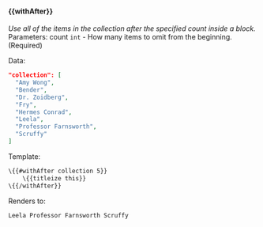 #### \{{withAfter}}
_Use all of the items in the collection after the specified count inside a block._
<br>Parameters: count `int` - How many items to omit from the beginning. (Required)

Data:

```json
"collection": [
  "Amy Wong",
  "Bender",
  "Dr. Zoidberg",
  "Fry",
  "Hermes Conrad",
  "Leela",
  "Professor Farnsworth",
  "Scruffy"
]
```
Template:

```html
\{{#withAfter collection 5}}
    \{{titleize this}}
\{{/withAfter}}

```

Renders to:

```html
Leela Professor Farnsworth Scruffy
```
